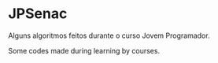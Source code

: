 # JPSenac
Alguns algoritmos feitos durante o curso Jovem Programador.

Some codes made during learning by courses.

